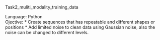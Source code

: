 Task2_muliti_modality_training_data

Language: Python  
Ojective:  * Create sequences that has repeatable and different shapes or positions
           * Add limited noise to clean data using Gaussian noise, also the noise can be changed to different levels.
